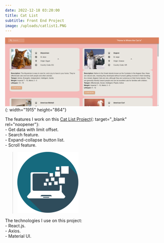 ```yaml
---
date: 2022-12-18 03:20:00
title: Cat List
subtitle: Front End Project
image: /uploads/catlist1.PNG
---
```

![](/uploads/catlist.PNG){: width="1915" height="864"}

The features I work on this [Cat List Project](https://cat-list-thecatapi.netlify.app/){: target="_blank" rel="noopener"}\:<br>\- Get data with limit offset.<br>\- Search feature.<br>\- Expand-collapse button list.<br>\- Scroll feature.

> ![](/uploads/information-technology-icon-clipart-1-1-1.png)

The technologies I use on this project:<br>\- React.js.<br>\- Axios.<br>\- Material UI.